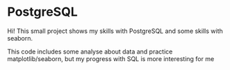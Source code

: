 # PostgreSQL
Hi! This small project shows my skills with PostgreSQL and some skills with seaborn. 

This code includes some analyse about data and practice matplotlib/seaborn, but my progress with SQL is more interesting for me
